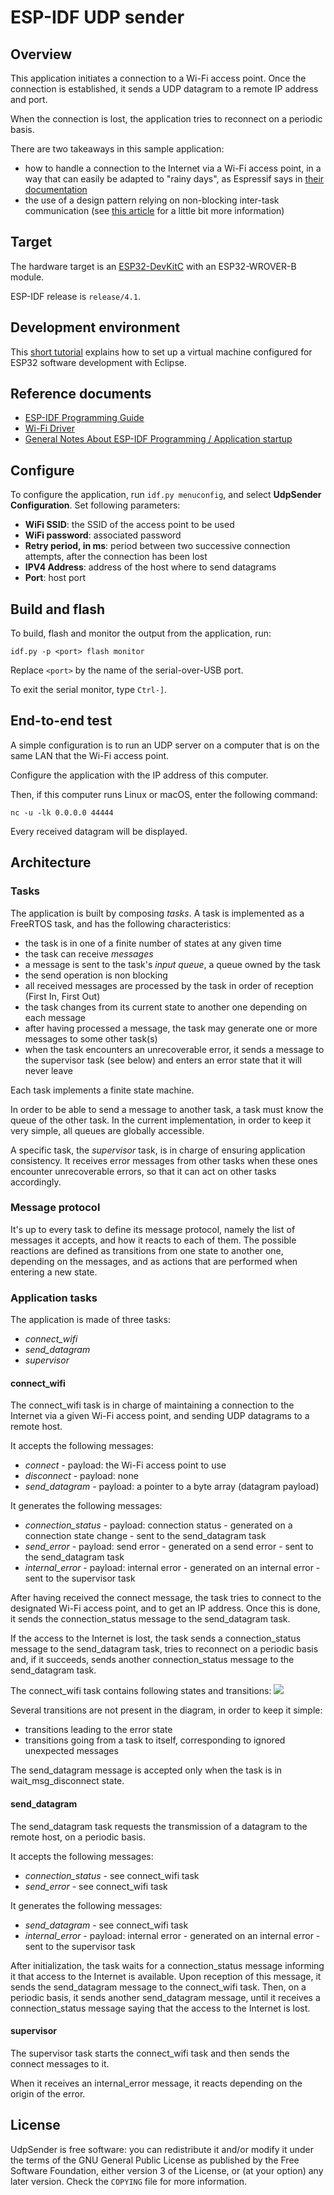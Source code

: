 # ESP-IDF UDP sender

## Overview

This application initiates a connection to a Wi-Fi access point. Once the connection 
is established, it sends a UDP datagram to a remote IP address and port.

When the connection is lost, the application tries to reconnect on a periodic basis.

There are two takeaways in this sample application:
* how to handle a connection to the Internet via a Wi-Fi access point, in a way that can easily be adapted to "rainy days", as Espressif says in [their documentation](https://docs.espressif.com/projects/esp-idf/en/latest/esp32/api-guides/wifi.html#event-handling)
* the use of a design pattern relying on non-blocking inter-task communication (see [this article](https://www.monblocnotes.org/node/1906) for a little bit more information)

## Target

The hardware target is an [ESP32-DevKitC](https://www.espressif.com/en/products/devkits/esp32-devkitc/overview) with an ESP32-WROVER-B module.

ESP-IDF release is `release/4.1`.

## Development environment

This [short tutorial](https://github.com/PascalBod/lm20.1-esp32-eclipse) explains how to set up a virtual machine configured for ESP32 software development with Eclipse.

## Reference documents

* [ESP-IDF Programming Guide](https://docs.espressif.com/projects/esp-idf/en/release-v4.1/index.html)
* [Wi-Fi Driver](https://docs.espressif.com/projects/esp-idf/en/release-v4.1/api-guides/wifi.html)
* [General Notes About ESP-IDF Programming / Application startup](https://docs.espressif.com/projects/esp-idf/en/release-v4.1/api-guides/general-notes.html#application-startup)

## Configure

To configure the application, run `idf.py menuconfig`, and select **UdpSender Configuration**. Set following parameters:
* **WiFi SSID**: the SSID of the access point to be used
* **WiFi password**: associated password
* **Retry period, in ms**: period between two successive connection attempts, after the connection has been lost
* **IPV4 Address**: address of the host where to send datagrams
* **Port**: host port 

## Build and flash
 
To build, flash and monitor the output from the application, run:

```
idf.py -p <port> flash monitor
```

Replace `<port>` by the name of the serial-over-USB port.

To exit the serial monitor, type ``Ctrl-]``.

## End-to-end test

A simple configuration is to run an UDP server on a computer that is on the same LAN that the Wi-Fi access point.

Configure the application with the IP address of this computer. 

Then, if this computer runs Linux or macOS, enter the following command:

```
nc -u -lk 0.0.0.0 44444
```

Every received datagram will be displayed.

## Architecture

### Tasks

The application is built by composing *tasks*. A task is implemented as a FreeRTOS task, and has the following characteristics:
* the task is in one of a finite number of states at any given time
* the task can receive *messages*
* a message is sent to the task's *input queue*, a queue owned by the task
* the send operation is non blocking
* all received messages are processed by the task in order of reception (First In, First Out)
* the task changes from its current state to another one depending on each message
* after having processed a message, the task may generate one or more messages to some other task(s)
* when the task encounters an unrecoverable error, it sends a message to the supervisor task (see below) and enters an error state that it will never leave

Each task implements a finite state machine.

In order to be able to send a message to another task, a task must know the queue of the other task. In the current implementation, in order to keep it very simple, all queues are globally accessible.

A specific task, the *supervisor* task, is in charge of ensuring application consistency. It receives error messages from other tasks when these ones encounter unrecoverable errors, so that it can act on other tasks accordingly.

### Message protocol

It's up to every task to define its message protocol, namely the list of messages it accepts, and how it reacts to each of them. The possible reactions are defined as transitions from one state to another one, depending on the messages, and as actions that are performed when entering a new state.

### Application tasks

The application is made of three tasks:
* *connect_wifi*
* *send_datagram*
* *supervisor*

#### connect_wifi

The connect_wifi task is in charge of maintaining a connection to the Internet via a given Wi-Fi access point, and sending UDP datagrams to a remote host.

It accepts the following messages:
* *connect* - payload: the Wi-Fi access point to use
* *disconnect* - payload: none
* *send_datagram* - payload: a pointer to a byte array (datagram payload)

It generates the following messages:
* *connection_status* - payload: connection status - generated on a connection state change - sent to the send_datagram task
* *send_error* - payload: send error - generated on a send error - sent to the send_datagram task
* *internal_error* - payload: internal error - generated on an internal error - sent to the supervisor task

After having received the connect message, the task tries to connect to the designated Wi-Fi access point, and to get an IP address. Once this is done, it sends the connection_status message to the send_datagram task.

If the access to the Internet is lost, the task sends a connection_status message to the send_datagram task, tries to reconnect on a periodic basis and, if it succeeds, sends another connection_status message to the send_datagram task.

The connect_wifi task contains following states and transitions:
![](connect_wifi.svg)

Several transitions are not present in the diagram, in order to keep it simple:
* transitions leading to the error state
* transitions going from a task to itself, corresponding to ignored unexpected messages

The send_datagram message is accepted only when the task is in wait_msg_disconnect state.

#### send_datagram

The send_datagram task requests the transmission of a datagram to the remote host, on a periodic basis.

It accepts the following messages:
* *connection_status* - see connect_wifi task
* *send_error* - see connect_wifi task

It generates the following messages:
* *send_datagram* - see connect_wifi task
* *internal_error* - payload: internal error - generated on an internal error - sent to the supervisor task

After initialization, the task waits for a connection_status message informing it that access to the Internet is available. Upon reception of this message, it sends the send_datagram message to the connect_wifi task. Then, on a periodic basis, it sends another send_datagram message, until it receives a connection_status message saying that the access to the Internet is lost.

#### supervisor

The supervisor task starts the connect_wifi task and then sends the connect messages to it.

When it receives an internal_error message, it reacts depending on the origin of the error.

## License

UdpSender is free software: you can redistribute it and/or modify
it under the terms of the GNU General Public License as published by
the Free Software Foundation, either version 3 of the License, or
(at your option) any later version. Check the `COPYING` file for 
more information.

